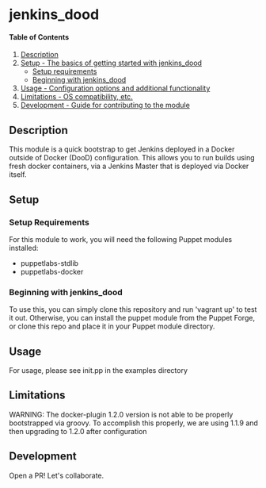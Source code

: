 # jenkins_dood

#### Table of Contents

1. [Description](#description)
2. [Setup - The basics of getting started with jenkins_dood](#setup)
    * [Setup requirements](#setup-requirements)
    * [Beginning with jenkins_dood](#beginning-with-jenkins_dood)
3. [Usage - Configuration options and additional functionality](#usage)
4. [Limitations - OS compatibility, etc.](#limitations)
5. [Development - Guide for contributing to the module](#development)

## Description

This module is a quick bootstrap to get Jenkins deployed in a Docker outside of Docker (DooD) configuration. This allows you to run builds using fresh docker containers, via a Jenkins Master that is deployed via Docker itself.

## Setup

### Setup Requirements

For this module to work, you will need the following Puppet modules installed:
* puppetlabs-stdlib
* puppetlabs-docker

### Beginning with jenkins_dood

To use this, you can simply clone this repository and run 'vagrant up' to test it out.
Otherwise, you can install the puppet module from the Puppet Forge, or clone this repo and place it in your Puppet module directory.

## Usage

For usage, please see init.pp in the examples directory

## Limitations

WARNING: The docker-plugin 1.2.0 version is not able to be properly bootstrapped via groovy. To accomplish this properly, we are using 1.1.9 and then upgrading to 1.2.0 after configuration

## Development

Open a PR! Let's collaborate.
